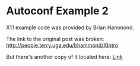Autoconf Example 2
==================

X11 example code was provided by Brian Hammond.

The link to the original post was broken:
http://people.terry.uga.edu/bhammond/XIntro

But there's another copy of it located here: [Link][example]

[example]: http://math.msu.su/~vvb/2course/Borisenko/CppProjects/GWindow/xintro.html
